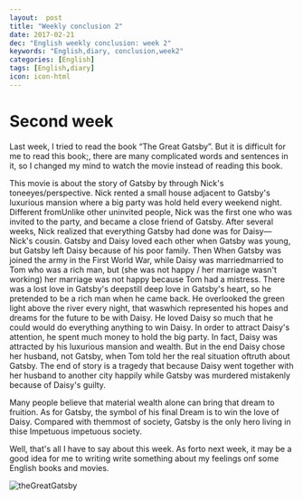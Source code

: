 ```yaml
---
layout:  post
title: "Weekly conclusion 2"
date: 2017-02-21
dec: "English weekly conclusion: week 2"
keywords: "English,diary, conclusion,week2"
categories: [English]
tags: [English,diary]
icon: icon-html
---
```

# Second week

Last week, I tried to read the book “The Great Gatsby”. But it is difficult for me to read this book;, there are many complicated words and sentences in it, so I changed my mind to watch the movie instead of reading this book.

This movie is about the story of Gatsby by through Nick's toneeyes/perspective. Nick rented a small house adjacent to Gatsby's luxurious mansion where a big party was hold held every weekend night. Different fromUnlike other uninvited people, Nick was the first one who was invited to the party, and became a close friend of Gatsby. After several weeks, Nick realized that everything Gatsby had done was for Daisy—Nick's cousin. Gatsby and Daisy loved each other when Gatsby was young, but Gatsby left Daisy because of his poor family. Then When Gatsby was joined the army in the First World War, while Daisy was marriedmarried to Tom who was a rich man, but (she was not happy / her marriage wasn't working) her marriage was not happy because Tom had a mistress. There was a lost love in Gatsby's deepstill deep love in Gatsby's heart, so he pretended to be a rich man when he came back. He overlooked the green light above the river every night, that waswhich represented his hopes and dreams for the future to be with Daisy. He loved Daisy so much that he could would do everything anything to win Daisy. In order to attract Daisy's attention, he spent much money to hold the big party. In fact, Daisy was attracted by his luxurious mansion and wealth. But in the end Daisy chose her husband, not Gatsby, when Tom told her the real situation oftruth about Gatsby. The end of story is a tragedy that because Daisy went together with her husband to another city happily while Gatsby was murdered mistakenly because of Daisy's guilty. 

Many people believe that material wealth alone can bring that dream to fruition. As for Gatsby, the symbol of his final Dream is to win the love of Daisy. Compared with themmost of society, Gatsby is the only hero living in thise Impetuous impetuous society.

Well, that's all I have to say about this week. As forto next week, it may be a good idea for me to writing write something about my feelings onf some English books and movies.

![theGreatGatsby](http://om34k6iz4.bkt.clouddn.com/theGreatGatsby.jpg)
	